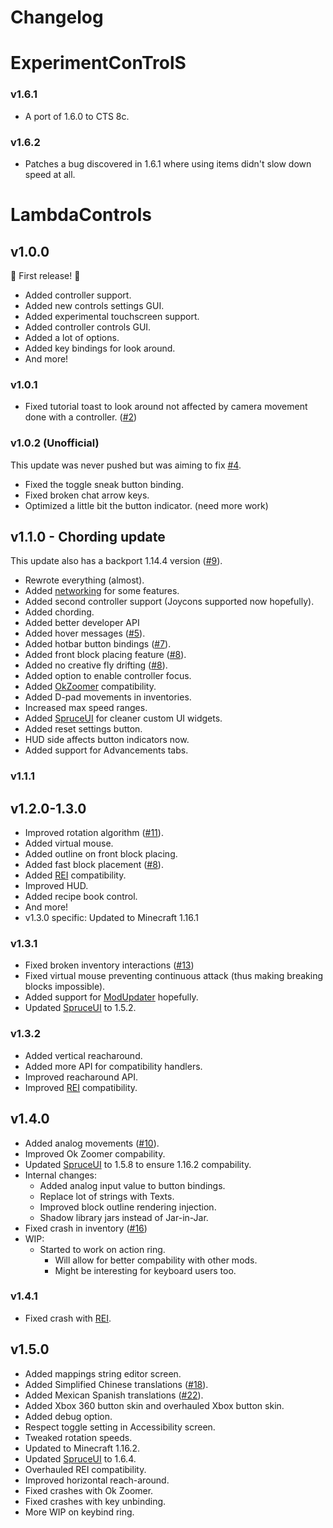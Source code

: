 # Changelog

# ExperimentConTrolS

### v1.6.1

- A port of 1.6.0 to CTS 8c.

### v1.6.2

- Patches a bug discovered in 1.6.1 where using items didn't slow down speed at all.

# LambdaControls

## v1.0.0

:tada: First release! :tada: 

- Added controller support.
- Added new controls settings GUI.
- Added experimental touchscreen support.
- Added controller controls GUI.
- Added a lot of options.
- Added key bindings for look around.
- And more!

### v1.0.1

- Fixed tutorial toast to look around not affected by camera movement done with a controller. ([#2](https://github.com/LambdAurora/LambdaControls/issues/2))

### v1.0.2 (Unofficial)

This update was never pushed but was aiming to fix [#4](https://github.com/LambdAurora/LambdaControls/issues/4).

- Fixed the toggle sneak button binding.
- Fixed broken chat arrow keys.
- Optimized a little bit the button indicator. (need more work)

## v1.1.0 - Chording update

This update also has a backport 1.14.4 version ([#9](https://github.com/LambdAurora/LambdaControls/issues/9)).

- Rewrote everything (almost).
- Added [networking](https://github.com/LambdAurora/LambdaControls/wiki/LambdaControls-Networking) for some features.
- Added second controller support (Joycons supported now hopefully).
- Added chording.
- Added better developer API
- Added hover messages ([#5](https://github.com/LambdAurora/LambdaControls/issues/5)).
- Added hotbar button bindings ([#7](https://github.com/LambdAurora/LambdaControls/issues/7)).
- Added front block placing feature ([#8](https://github.com/LambdAurora/LambdaControls/issues/8)).
- Added no creative fly drifting ([#8](https://github.com/LambdAurora/LambdaControls/issues/8)).
- Added option to enable controller focus.
- Added [OkZoomer](https://github.com/joaoh1/OkZoomer) compatibility.
- Added D-pad movements in inventories.
- Increased max speed ranges.
- Added [SpruceUI](https://github.com/LambdAurora/SpruceUI) for cleaner custom UI widgets.
- Added reset settings button.
- HUD side affects button indicators now.
- Added support for Advancements tabs.

### v1.1.1

## v1.2.0-1.3.0

- Improved rotation algorithm ([#11](https://github.com/LambdAurora/LambdaControls/issues/11)).
- Added virtual mouse.
- Added outline on front block placing.
- Added fast block placement ([#8](https://github.com/LambdAurora/LambdaControls/issues/8)).
- Added [REI](https://www.curseforge.com/minecraft/mc-mods/roughly-enough-items) compatibility.
- Improved HUD.
- Added recipe book control.
- And more!
- v1.3.0 specific: Updated to Minecraft 1.16.1

### v1.3.1

- Fixed broken inventory interactions ([#13](https://github.com/LambdAurora/LambdaControls/issues/13))
- Fixed virtual mouse preventing continuous attack (thus making breaking blocks impossible).
- Added support for [ModUpdater](https://gitea.thebrokenrail.com/TheBrokenRail/ModUpdater) hopefully.
- Updated [SpruceUI](https://github.com/LambdAurora/SpruceUI) to 1.5.2.

### v1.3.2

- Added vertical reacharound.
- Added more API for compatibility handlers.
- Improved reacharound API.
- Improved [REI](https://www.curseforge.com/minecraft/mc-mods/roughly-enough-items) compatibility.

## v1.4.0

 - Added analog movements ([#10](https://github.com/LambdAurora/LambdaControls/issues/10)).
 - Improved Ok Zoomer compability.
 - Updated [SpruceUI](https://github.com/LambdAurora/SpruceUI) to 1.5.8 to ensure 1.16.2 compability.
 - Internal changes:
   - Added analog input value to button bindings.
   - Replace lot of strings with Texts.
   - Improved block outline rendering injection.
   - Shadow library jars instead of Jar-in-Jar.
 - Fixed crash in inventory ([#16](https://github.com/LambdAurora/LambdaControls/issues/16))
 - WIP:
   - Started to work on action ring.
     - Will allow for better compability with other mods.
     - Might be interesting for keyboard users too.

### v1.4.1

 - Fixed crash with [REI](https://www.curseforge.com/minecraft/mc-mods/roughly-enough-items).
 
## v1.5.0

 - Added mappings string editor screen.
 - Added Simplified Chinese translations ([#18](https://github.com/LambdAurora/LambdaControls/pull/18)).
 - Added Mexican Spanish translations ([#22](https://github.com/LambdAurora/LambdaControls/pull/22)).
 - Added Xbox 360 button skin and overhauled Xbox button skin.
 - Added debug option.
 - Respect toggle setting in Accessibility screen.
 - Tweaked rotation speeds.
 - Updated to Minecraft 1.16.2.
 - Updated [SpruceUI](https://github.com/LambdAurora/SpruceUI) to 1.6.4.
 - Overhauled REI compatibility.
 - Improved horizontal reach-around.
 - Fixed crashes with Ok Zoomer.
 - Fixed crashes with key unbinding.
 - More WIP on keybind ring.
